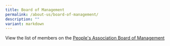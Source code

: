 ```yaml
---
title: Board of Management
permalink: /about-us/board-of-management/
description: ""
variant: markdown
---
```

View the list of members on the [People's Association Board of Management](/files/About%20Us/Board%20of%20Mgmt/PA_Board_of_Management_List_for_Intranet_and_Website__updated_8_July_2024_v3.pdf)